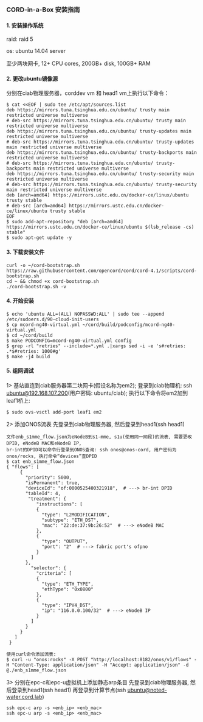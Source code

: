 ### CORD-in-a-Box 安装指南

#### 1. 安装操作系统

raid: raid 5

os: ubuntu 14.04 server

至少两块网卡, 12+ CPU cores, 200GB+ disk, 100GB+ RAM

#### 2. 更改ubuntu镜像源

分别在ciab物理服务器，corddev vm 和 head1 vm上执行以下命令：
```
$ cat <<EOF | sudo tee /etc/apt/sources.list
deb https://mirrors.tuna.tsinghua.edu.cn/ubuntu/ trusty main restricted universe multiverse
# deb-src https://mirrors.tuna.tsinghua.edu.cn/ubuntu/ trusty main restricted universe multiverse
deb https://mirrors.tuna.tsinghua.edu.cn/ubuntu/ trusty-updates main restricted universe multiverse
# deb-src https://mirrors.tuna.tsinghua.edu.cn/ubuntu/ trusty-updates main restricted universe multiverse
deb https://mirrors.tuna.tsinghua.edu.cn/ubuntu/ trusty-backports main restricted universe multiverse
# deb-src https://mirrors.tuna.tsinghua.edu.cn/ubuntu/ trusty-backports main restricted universe multiverse
deb https://mirrors.tuna.tsinghua.edu.cn/ubuntu/ trusty-security main restricted universe multiverse
# deb-src https://mirrors.tuna.tsinghua.edu.cn/ubuntu/ trusty-security main restricted universe multiverse
deb [arch=amd64] https://mirrors.ustc.edu.cn/docker-ce/linux/ubuntu trusty stable
# deb-src [arch=amd64] https://mirrors.ustc.edu.cn/docker-ce/linux/ubuntu trusty stable
EOF
$ sudo add-apt-repository "deb [arch=amd64] https://mirrors.ustc.edu.cn/docker-ce/linux/ubuntu $(lsb_release -cs) stable"
$ sudo apt-get update -y
```

#### 3. 下载安装文件
```
curl -o ~/cord-bootstrap.sh https://raw.githubusercontent.com/opencord/cord/cord-4.1/scripts/cord-bootstrap.sh
cd ~ && chmod +x cord-bootstrap.sh
./cord-bootstrap.sh -v
```

#### 4. 开始安装
```
$ echo 'ubuntu ALL=(ALL) NOPASSWD:ALL' | sudo tee --append /etc/sudoers.d/90-cloud-init-users
$ cp mcord-ng40-virtual.yml ~/cord/build/podconfig/mcord-ng40-virtual.yml
$ cd ~/cord/build
$ make PODCONFIG=mcord-ng40-virtual.yml config
$ grep -rl "retries" --include=*.yml .|xargs sed -i -e 's#retries: .*$#retries: 1000#g'
$ make -j4 build
```

#### 5. 组网调试

1> 基站直连到ciab服务器第二块网卡(假设名称为em2);
登录到ciab物理机: ssh ubuntu@192.168.107.200(用户密码: ubuntu/ciab);
执行以下命令将em2加到leaf1桥上:
```
$ sudo ovs-vsctl add-port leaf1 em2
```

2> 添加ONOS流表
先登录到ciab物理服务器, 然后登录到head1(ssh head1)
```
文件enb_s1mme_flow.json为eNodeB到s1-mme, s1u(使用同一网段)的流表, 需要更改DPID, eNodeB MAC和eNodeB IP,
br-int的DPID可以命令行登录到ONOS查询: ssh onos@onos-cord, 用户密码为onos/rocks, 执行命令“devices”查DPID
$ cat enb_s1mme_flow.json
{ "flows": [
     {
       "priority": 5000,
       "isPermanent": true,
       "deviceId": "of:0000525400321918",  # ---> br-int DPID
       "tableId": 4,
        "treatment": {
           "instructions": [
           {
     	     "type": "L2MODIFICATION",
             "subtype": "ETH_DST",
             "mac": "22:de:37:9b:26:52"  # ---> eNodeB MAC
           },
           {
             "type": "OUTPUT",
             "port": "2"  # ---> fabric port's ofpno
           }
         ]
       },
         "selector": {
           "criteria": [
           {
             "type": "ETH_TYPE",
             "ethType": "0x0800"
           },
           {
             "type": "IPV4_DST",
             "ip": "116.0.0.100/32"  # ---> eNodeB IP
           }
         ]
       }
     }
   ]
 }

使用curl命令添加流表:
$ curl -u "onos:rocks" -X POST "http://localhost:8182/onos/v1/flows" -H "Content-Type: application/json" -H "Accept: application/json" -d @./enb_s1mme_flow.json
```

3> 分别在epc-c和epc-u虚拟机上添加静态arp条目
先登录到ciab物理服务器, 然后登录到head1(ssh head1)
再登录到计算节点(ssh ubuntu@noted-water.cord.lab)
```
ssh epc-c arp -s <enb_ip> <enb_mac>
ssh epc-u arp -s <enb_ip> <enb_mac>
```
